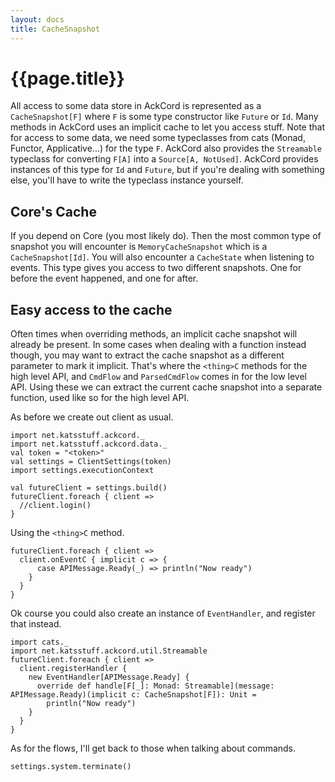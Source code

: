 ```yaml
---
layout: docs
title: CacheSnapshot
---
```


# {{page.title}}
All access to some data store in AckCord is represented as a `CacheSnapshot[F]` where `F` is some type constructor like `Future` or `Id`. Many methods in AckCord uses an implicit cache to let you access stuff. Note that for access to some data, we need some typeclasses from cats (Monad, Functor, Applicative...) for the type `F`. AckCord also provides the `Streamable` typeclass for converting `F[A]` into a `Source[A, NotUsed]`. AckCord provides instances of this type for `Id` and `Future`, but if you're dealing with something else, you'll have to write the typeclass instance yourself.

## Core's Cache
If you depend on Core (you most likely do). Then the most common type of snapshot you will encounter is `MemoryCacheSnapshot` which is a `CacheSnapshot[Id]`. You will also encounter a `CacheState` when listening to events. This type gives you access to two different snapshots. One for before the event happened, and one for after.

## Easy access to the cache

Often times when overriding methods, an implicit cache snapshot will already be present. In some cases when dealing with a function instead though, you may want to extract the cache snapshot as a different parameter to mark it implicit. That's where the `<thing>C` methods for the high level API, and `CmdFlow` and `ParsedCmdFlow` comes in for the low level API. Using these we can extract the current cache snapshot into a separate function, used like so for the high level API.

As before we create out client as usual.
```tut:silent
import net.katsstuff.ackcord._
import net.katsstuff.ackcord.data._
val token = "<token>"
val settings = ClientSettings(token)
import settings.executionContext

val futureClient = settings.build()
futureClient.foreach { client =>
  //client.login()
}
```

Using the `<thing>C` method.

```tut
futureClient.foreach { client =>
  client.onEventC { implicit c => {
      case APIMessage.Ready(_) => println("Now ready")
    }
  }
}
```

Ok course you could also create an instance of `EventHandler`, and register that instead.
```tut
import cats._
import net.katsstuff.ackcord.util.Streamable
futureClient.foreach { client =>
  client.registerHandler {
    new EventHandler[APIMessage.Ready] {
      override def handle[F[_]: Monad: Streamable](message: APIMessage.Ready)(implicit c: CacheSnapshot[F]): Unit = 
        println("Now ready")
    }
  }
}
```

As for the flows, I'll get back to those when talking about commands.

```tut:invisible
settings.system.terminate()
```
